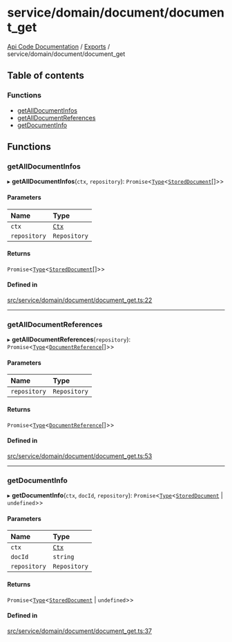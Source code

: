 # service/domain/document/document\_get
[Api Code Documentation](../README.md) / [Exports](../modules.md) / service/domain/document/document\_get

## Table of contents

### Functions

- [getAllDocumentInfos](service_domain_document_document_get.md#getalldocumentinfos)
- [getAllDocumentReferences](service_domain_document_document_get.md#getalldocumentreferences)
- [getDocumentInfo](service_domain_document_document_get.md#getdocumentinfo)

## Functions

### getAllDocumentInfos

▸ **getAllDocumentInfos**(`ctx`, `repository`): `Promise`\<[`Type`](result.md#type)\<[`StoredDocument`](../interfaces/service_domain_document_document.StoredDocument.md)[]\>\>

#### Parameters

| Name | Type |
| :------ | :------ |
| `ctx` | [`Ctx`](../interfaces/lib_ctx.Ctx.md) |
| `repository` | `Repository` |

#### Returns

`Promise`\<[`Type`](result.md#type)\<[`StoredDocument`](../interfaces/service_domain_document_document.StoredDocument.md)[]\>\>

#### Defined in

[src/service/domain/document/document_get.ts:22](https://github.com/openkfw/TruBudget/blob/92640998/api/src/service/domain/document/document_get.ts#L22)

___

### getAllDocumentReferences

▸ **getAllDocumentReferences**(`repository`): `Promise`\<[`Type`](result.md#type)\<[`DocumentReference`](../interfaces/service_domain_document_document.DocumentReference.md)[]\>\>

#### Parameters

| Name | Type |
| :------ | :------ |
| `repository` | `Repository` |

#### Returns

`Promise`\<[`Type`](result.md#type)\<[`DocumentReference`](../interfaces/service_domain_document_document.DocumentReference.md)[]\>\>

#### Defined in

[src/service/domain/document/document_get.ts:53](https://github.com/openkfw/TruBudget/blob/92640998/api/src/service/domain/document/document_get.ts#L53)

___

### getDocumentInfo

▸ **getDocumentInfo**(`ctx`, `docId`, `repository`): `Promise`\<[`Type`](result.md#type)\<[`StoredDocument`](../interfaces/service_domain_document_document.StoredDocument.md) \| `undefined`\>\>

#### Parameters

| Name | Type |
| :------ | :------ |
| `ctx` | [`Ctx`](../interfaces/lib_ctx.Ctx.md) |
| `docId` | `string` |
| `repository` | `Repository` |

#### Returns

`Promise`\<[`Type`](result.md#type)\<[`StoredDocument`](../interfaces/service_domain_document_document.StoredDocument.md) \| `undefined`\>\>

#### Defined in

[src/service/domain/document/document_get.ts:37](https://github.com/openkfw/TruBudget/blob/92640998/api/src/service/domain/document/document_get.ts#L37)
